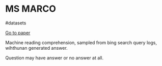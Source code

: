 # MS MARCO 
#datasets

[Go to paper](https://arxiv.org/pdf/1611.09268)

Machine reading comprehension, sampled from bing search query logs,
wihthunan generated answer.

Question may have answer or no answer at all.



